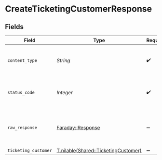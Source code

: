 # CreateTicketingCustomerResponse


## Fields

| Field                                                                            | Type                                                                             | Required                                                                         | Description                                                                      |
| -------------------------------------------------------------------------------- | -------------------------------------------------------------------------------- | -------------------------------------------------------------------------------- | -------------------------------------------------------------------------------- |
| `content_type`                                                                   | *String*                                                                         | :heavy_check_mark:                                                               | HTTP response content type for this operation                                    |
| `status_code`                                                                    | *Integer*                                                                        | :heavy_check_mark:                                                               | HTTP response status code for this operation                                     |
| `raw_response`                                                                   | [Faraday::Response](https://www.rubydoc.info/gems/faraday/Faraday/Response)      | :heavy_minus_sign:                                                               | Raw HTTP response; suitable for custom response parsing                          |
| `ticketing_customer`                                                             | [T.nilable(Shared::TicketingCustomer)](../../models/shared/ticketingcustomer.md) | :heavy_minus_sign:                                                               | Successful                                                                       |